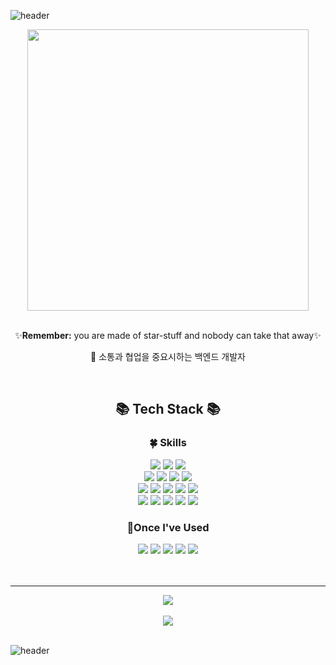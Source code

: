 ![header](https://capsule-render.vercel.app/api?type=waving&color=0:ECDFF5,100:AC86DA&height=180&section=header&text=Noey%20Github!&fontSize=40&fontAlignY=36&fontColor=ffffff)
<div align="center">
  <img src="https://i.pinimg.com/originals/5a/08/d7/5a08d7cb8dbb2ae84cec776f6c56eb13.gif" width="450px" height="auto">
  <br>
  <br>
  <p>✨<strong>Remember:</strong> you are made of star-stuff and nobody can take that away✨</p>
  <p>🌙 소통과 협업을 중요시하는 백엔드 개발자</p>
  <br>
  <h2>📚 Tech Stack 📚</h2>
  <div>
  <h3>🍀 Skills</h3>
    <img src="https://img.shields.io/badge/Java-007396?style=flat&logo=Conda-Forge&logoColor=white" />
    <img src="https://img.shields.io/badge/Spring-6DB33F?style=flat&logo=Spring&logoColor=white"/>
    <img src="https://img.shields.io/badge/SpringBoot-6DB33F?style=flat&logo=Spring Boot&logoColor=white"/>
    <br>
    <img src="https://img.shields.io/badge/MyBatis-000000?style=flat&logo=My Batis&logoColor=white"/>
    <img src="https://img.shields.io/badge/MySQL-4479A1?style=flat&logo=MySQL&logoColor=white"/>
    <img src="https://img.shields.io/badge/Oracle SQL-F80000?style=flat&logo=Oracle&logoColor=white"/>
    <img src="https://img.shields.io/badge/Apache Tomcat-D22128?style=flat&logo=apache&logoColor=white"/>
    <br>
    <img src="https://img.shields.io/badge/HTML5-E34F26?style=flat&logo=HTML5&logoColor=white"/>
    <img src="https://img.shields.io/badge/CSS-1572B6?style=flat&logo=CSS3&logoColor=white"/>
    <img src="https://img.shields.io/badge/JavaScript-F7DF1E?style=flat&logo=JavaScript&logoColor=white"/>
    <img src="https://img.shields.io/badge/jQuery-0769AD?style=flat&logo=jQuery&logoColor=white"/>
    <img src="https://img.shields.io/badge/ajax-4B4B77?style=flat&logo=ajax&logoColor=white"/>
    <br>
    <img src="https://img.shields.io/badge/Bootstrap-7952B3?style=flat&logo=Bootstrap&logoColor=white"/>
    <img src="https://img.shields.io/badge/Slack-4A154B?style=flat&logo=slack&logoColor=white">
	  <img src="https://img.shields.io/badge/Google%20Drive-4285F4?style=flat&logo=googledrive&logoColor=white">
	  <img src="https://img.shields.io/badge/GitHub-181717?style=flat&logo=GitHub&logoColor=white" />
	  <img src="https://img.shields.io/badge/Git-F05032?style=flat&logo=git&logoColor=white">
  </div>
  <div>
  <h3>📖Once I've Used</h3>
    <img src="https://img.shields.io/badge/Thymeleaf-%23005C0F.svg?style=flat&logo=Thymeleaf&logoColor=white">
    <img src="https://img.shields.io/badge/MongoDB-47A248?style=fflat&logo=MongoDB&logoColor=white">
	  <img src="https://img.shields.io/badge/MariaDB-003545?style=flat&logo=mariaDB&logoColor=white">
    <img src="https://img.shields.io/badge/NCP-03C75A.svg?style=flat&logo=Naver&logoColor=white">
    <img src="https://img.shields.io/badge/Figma-F24E1E.svg?style=flat&logo=figma&logoColor=white">
  </div>
  <br>
  <br>
</div>

***

<div align="center">
  <a href="https://github.com/anuraghazra/github-readme-stats">
  <img align="center"src="https://github-readme-stats.vercel.app/api/top-langs/?username=noeypark&langs_count=6&layout=compact&hide_border=true&theme=buefy&hide=CSS,html,SCSS" /> </a>
	<br>
	<br>
  <img align="center" src="https://github-readme-stats.vercel.app/api?username=noeypark&show_icons=true&theme=buefy&hide="/>
 <br>
 <br>
</div>
</div>

![header](https://capsule-render.vercel.app/api?type=waving&color=0:ECDFF5,100:AC86DA&height=150&section=footer&text=&fontSize=90)
